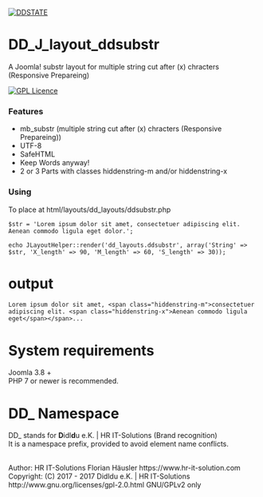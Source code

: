 [![DDSTATE](https://img.shields.io/badge/status-ALPHA-red.svg?style=flat)](https://img.shields.io/badge/status-ALPHA-red.svg?style=flat)

# DD_J_layout_ddsubstr
A Joomla! substr layout for multiple string cut after (x) chracters (Responsive Prepareing)

[![GPL Licence](https://badges.frapsoft.com/os/gpl/gpl.png?v=102)](https://opensource.org/licenses/GPL-2.0/)

### Features
- mb_substr (multiple string cut after (x) chracters (Responsive Prepareing))
- UTF-8
- SafeHTML
- Keep Words anyway!
- 2 or 3 Parts with classes hiddenstring-m and/or hiddenstring-x


### Using
To place at html/layouts/dd_layouts/ddsubstr.php


    $str = 'Lorem ipsum dolor sit amet, consectetuer adipiscing elit. Aenean commodo ligula eget dolor.';

    echo JLayoutHelper::render('dd_layouts.ddsubstr', array('String' => $str, 'X_length' => 90, 'M_length' => 60, 'S_length' => 30));


# output

    Lorem ipsum dolor sit amet, <span class="hiddenstring-m">consectetuer adipiscing elit. <span class="hiddenstring-x">Aenean commodo ligula eget</span></span>...


# System requirements
Joomla 3.8 +                                                                                <br>
PHP 7 or newer is recommended.

# DD_ Namespace
DD_ stands for  **D**idl**d**u e.K. | HR IT-Solutions (Brand recognition)                   <br>
It is a namespace prefix, provided to avoid element name conflicts.

<br>
Author: HR IT-Solutions Florian Häusler https://www.hr-it-solution.com                      <br>
Copyright: (C) 2017 - 2017 Didldu e.K. | HR IT-Solutions                                    <br>
http://www.gnu.org/licenses/gpl-2.0.html GNU/GPLv2 only